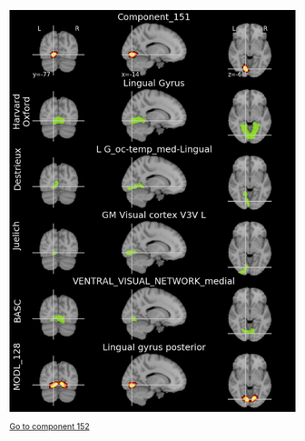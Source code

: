 


![151](preliminary/151.jpg "Component 151")

[Go to component 152](https://parietal-inria.github.io/MODL_atlas/512/152 "Component 152")
